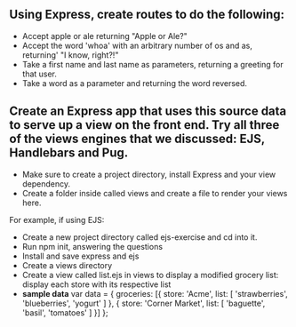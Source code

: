 ## Using Express, create routes to do the following:
* Accept apple or ale returning "Apple or Ale?"
* Accept the word 'whoa' with an arbitrary number of os and as, returning' "I know, right?!"
* Take a first name and last name as parameters, returning a greeting for that user.
* Take a word as a parameter and returning the word reversed.


## Create an Express app that uses this source data to serve up a view on the front end. Try all three of the views engines that we discussed: EJS, Handlebars and Pug.

* Make sure to create a project directory, install Express and your view dependency.
* Create a folder inside called views and create a file to render your views here.

For example, if using EJS:
* Create a new project directory called ejs-exercise and cd into it.
* Run npm init, answering the questions
* Install and save express and ejs
* Create a views directory
* Create a view called list.ejs in views to display a modified grocery list: display each store with its respective list
* **sample data**
var data = {
    groceries: [{
    store: 'Acme',
    list: [
        'strawberries',
        'blueberries',
        'yogurt'
    ]
    }, {
    store: 'Corner Market',
    list: [
        'baguette',
        'basil',
        'tomatoes'
    ]
    }]
};
